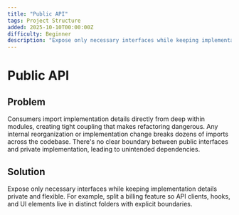 ```yaml
---
title: "Public API"
tags: Project Structure
added: 2025-10-10T00:00:00Z
difficulty: Beginner
description: "Expose only necessary interfaces while keeping implementation details private and flexible."
---
```

# Public API

## Problem

Consumers import implementation details directly from deep within modules, creating tight coupling that makes refactoring dangerous. Any internal reorganization or implementation change breaks dozens of imports across the codebase. There's no clear boundary between public interfaces and private implementation, leading to unintended dependencies.

## Solution

Expose only necessary interfaces while keeping implementation details private and flexible. For example, split a billing feature so API clients, hooks, and UI elements live in distinct folders with explicit boundaries.
